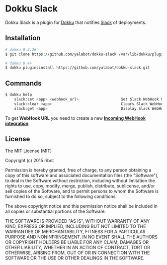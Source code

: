 # Dokku Slack

Dokku Slack is a plugin for [Dokku](https://github.com/progrium/dokku) that notifies [Slack](http://www.slack.com) of deployments.

## Installation

```sh
# dokku 0.3.26
$ git clone https://github.com/yalabot/dokku-slack /var/lib/dokku/plugins/slack

# dokku 0.4+
$ dokku plugin:install https://github.com/yalabot/dokku-slack.git
```

## Commands

```sh
$ dokku help
    slack:set <app> <webhook_url>                   Set Slack WebHook URL
    slack:clear <app>                               Clears Slack WebHook URL
    slack:get <app>                                 Display Slack WebHook URL
```

To get **WebHook URL** you need to create a new
[**Incoming WebHook integration**](https://slack.com/services/new/incoming-webhook).

## License

The MIT License (MIT)

Copyright (c) 2015 ribot

Permission is hereby granted, free of charge, to any person obtaining a copy
of this software and associated documentation files (the "Software"), to deal
in the Software without restriction, including without limitation the rights
to use, copy, modify, merge, publish, distribute, sublicense, and/or sell
copies of the Software, and to permit persons to whom the Software is
furnished to do so, subject to the following conditions:

The above copyright notice and this permission notice shall be included in
all copies or substantial portions of the Software.

THE SOFTWARE IS PROVIDED "AS IS", WITHOUT WARRANTY OF ANY KIND, EXPRESS OR
IMPLIED, INCLUDING BUT NOT LIMITED TO THE WARRANTIES OF MERCHANTABILITY,
FITNESS FOR A PARTICULAR PURPOSE AND NONINFRINGEMENT. IN NO EVENT SHALL THE
AUTHORS OR COPYRIGHT HOLDERS BE LIABLE FOR ANY CLAIM, DAMAGES OR OTHER
LIABILITY, WHETHER IN AN ACTION OF CONTRACT, TORT OR OTHERWISE, ARISING FROM,
OUT OF OR IN CONNECTION WITH THE SOFTWARE OR THE USE OR OTHER DEALINGS IN THE
SOFTWARE.
